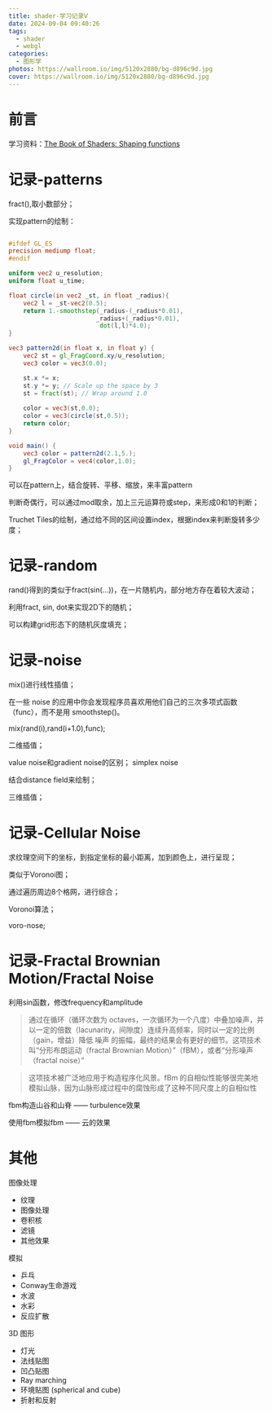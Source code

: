 ```yaml
---
title: shader-学习记录Ⅴ
date: 2024-09-04 09:40:26
tags: 
  - shader
  - webgl
categories: 
  - 图形学
photos: https://wallroom.io/img/5120x2880/bg-d896c9d.jpg
cover: https://wallroom.io/img/5120x2880/bg-d896c9d.jpg
---
```


# 前言

学习资料：[The Book of Shaders: Shaping functions](https://thebookofshaders.com/05/)

# 记录-patterns

fract(),取小数部分；

实现pattern的绘制：

``` glsl

#ifdef GL_ES
precision mediump float;
#endif

uniform vec2 u_resolution;
uniform float u_time;

float circle(in vec2 _st, in float _radius){
    vec2 l = _st-vec2(0.5);
    return 1.-smoothstep(_radius-(_radius*0.01),
                        _radius+(_radius*0.01),
                         dot(l,l)*4.0);
}

vec3 pattern2d(in float x, in float y) {
    vec2 st = gl_FragCoord.xy/u_resolution;
    vec3 color = vec3(0.0);

    st.x *= x;   
    st.y *= y; // Scale up the space by 3
    st = fract(st); // Wrap around 1.0
    
    color = vec3(st,0.0);
    color = vec3(circle(st,0.5));
    return color;
}

void main() {
	vec3 color = pattern2d(2.1,5.);
	gl_FragColor = vec4(color,1.0);
}
```

可以在pattern上，结合旋转、平移、缩放，来丰富pattern

判断奇偶行，可以通过mod取余，加上三元运算符或step，来形成0和1的判断；

Truchet Tiles的绘制，通过给不同的区间设置index，根据index来判断旋转多少度；

# 记录-random

rand()得到的类似于fract(sin(...))，在一片随机内，部分地方存在着较大波动；

利用fract, sin, dot来实现2D下的随机；

可以构建grid形态下的随机灰度填充；

# 记录-noise

mix()进行线性插值；

在一些 noise 的应用中你会发现程序员喜欢用他们自己的三次多项式函数（func），而不是用 smoothstep()。

mix(rand(i),rand(i+1.0),func);

二维插值；

value noise和gradient noise的区别； simplex noise

结合distance field来绘制；

三维插值；

# 记录-Cellular Noise

求纹理空间下的坐标，到指定坐标的最小距离，加到颜色上，进行呈现；

类似于Voronoi图；

通过遍历周边8个格网，进行综合；

Voronoi算法；

voro-nose;


# 记录-Fractal Brownian Motion/Fractal Noise

利用sin函数，修改frequency和amplitude

> 通过在循环（循环次数为 octaves，一次循环为一个八度）中叠加噪声，并以一定的倍数（lacunarity，间隙度）连续升高频率，同时以一定的比例（gain，增益）降低 噪声 的振幅，最终的结果会有更好的细节。这项技术叫“分形布朗运动（fractal Brownian Motion）”（fBM），或者“分形噪声（fractal noise）”

> 这项技术被广泛地应用于构造程序化风景。fBm 的自相似性能够很完美地模拟山脉，因为山脉形成过程中的腐蚀形成了这种不同尺度上的自相似性

fbm构造山谷和山脊 —— turbulence效果

使用fbm模拟fbm —— 云的效果


# 其他


图像处理

* 纹理
* 图像处理
* 卷积核
* 滤镜
* 其他效果

模拟

* 乒乓
* Conway生命游戏
* 水波
* 水彩
* 反应扩散

3D 图形

* 灯光
* 法线贴图
* 凹凸贴图
* Ray marching
* 环境贴图 (spherical and cube)
* 折射和反射
